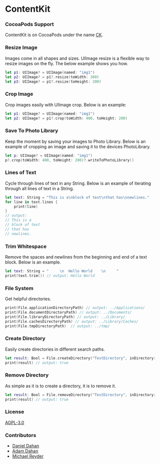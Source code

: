 # ContentKit

### CocoaPods Support

ContentKit is on CocoaPods under the name [CK](https://cocoapods.org/?q=CK).

### Resize Image

Images come in all shapes and sizes. UIImage resize is a flexible way to resize images on the fly. The below example shows you how.

```swift
let p1: UIImage? = UIImage(named: "img1")
let p2: UIImage? = p1?.resize(toWidth: 300)
let p3: UIImage? = p1?.resize(toHeight: 200)
```

### Crop Image

Crop images easily with UIImage crop. Below is an example:

```swift
let p1: UIImage? = UIImage(named: "img1")
let p2: UIImage? = p1?.crop(toWidth: 400, toHeight: 200)
```

### Save To Photo Library

Keep the moment by saving your images to Photo Library. Below is an example of cropping an image and saving it to the devices PhotoLibrary.

```swift
let p: UIImage? = UIImage(named: "img1")
p?.crop(toWidth: 400, toHeight: 200)?.writeToPhotoLibrary()
```

### Lines of Text

Cycle through lines of text in any String. Below is an example of iterating through all lines of text in a String.

```swift
let text: String = "This is a\nblock of text\nthat has\nnewlines."
for line in text.lines {
	print(line)
}
// output:
// This is a
// block of text
// that has
// newlines.
```

### Trim Whitespace

Remove the spaces and newlines from the beginning and end of a text block. Below is an example.

```swift
let text: String = "     \n  Hello World    \n     "
print(text.trim()) // output: Hello World
```

### File System

Get helpful directories.

```swift
print(File.applicationDirectoryPath) // output: ../Applications/
print(File.documentDirectoryPath) // output: ../Documents/
print(File.libraryDirectoryPath) // output: ../Library/
print(File.cachesDirectoryPath) // output: ../Library/Caches/
print(File.tmpDirectoryPath)  // output: ../tmp/
```

### Create Directory

Easily create directories in different search paths.

```swift
let result: Bool = File.createDirectory("TestDirectory", inDirectory: .DocumentDirectory)
print(result) // output: true
```

### Remove Directory

As simple as it is to create a directory, it is to remove it.

```swift
let result: Bool = File.removeDirectory("TestDirectory", inDirectory: .DocumentDirectory)
print(result) // output: true
```

### License

[AGPL-3.0](http://choosealicense.com/licenses/agpl-3.0/)

### Contributors

* [Daniel Dahan](https://github.com/danieldahan)
* [Adam Dahan](https://github.com/adamdahan)
* [Michael Reyder](https://github.com/michaelReyder)
